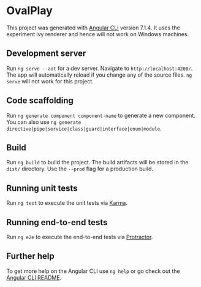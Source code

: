# OvalPlay

This project was generated with [Angular CLI](https://github.com/angular/angular-cli) version 7.1.4. It uses the experiment ivy renderer and hence will not work on Windows machines.

## Development server

Run `ng serve --aot` for a dev server. Navigate to `http://localhost:4200/`. The app will automatically reload if you change any of the source files. `ng serve` will not work for this project.

## Code scaffolding

Run `ng generate component component-name` to generate a new component. You can also use `ng generate directive|pipe|service|class|guard|interface|enum|module`.

## Build

Run `ng build` to build the project. The build artifacts will be stored in the `dist/` directory. Use the `--prod` flag for a production build.

## Running unit tests

Run `ng test` to execute the unit tests via [Karma](https://karma-runner.github.io).

## Running end-to-end tests

Run `ng e2e` to execute the end-to-end tests via [Protractor](http://www.protractortest.org/).

## Further help

To get more help on the Angular CLI use `ng help` or go check out the [Angular CLI README](https://github.com/angular/angular-cli/blob/master/README.md).
